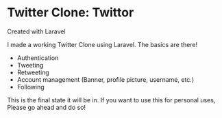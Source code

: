# Twitter Clone: Twittor
Created with Laravel

I made a working Twitter Clone using Laravel. The basics are there!
- Authentication
- Tweeting
- Retweeting
- Account management (Banner, profile picture, username, etc.)
- Following

This is the final state it will be in. If you want to use this for personal uses, Please go ahead and do so!
